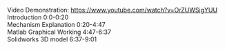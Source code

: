 Video Demonstration:  https://www.youtube.com/watch?v=OrZUWSigYUU  <br />
Introduction 0:0-0:20 <br />
Mechanism Explanation 0:20-4:47 <br />
Matlab Graphical Working 4:47-6:37 <br />
Solidworks 3D model 6:37-9:01 <br />

